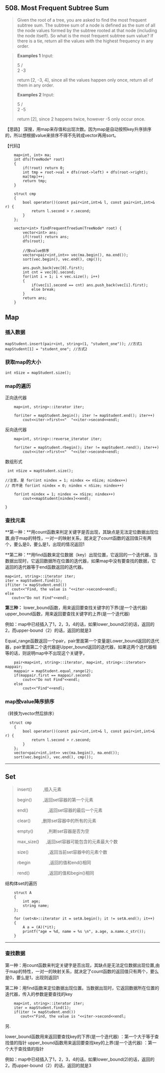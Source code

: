## 508. Most Frequent Subtree Sum

>  Given the root of a tree, you are asked to find the most frequent subtree sum. The subtree sum of a node is defined as the sum of all the node values formed by the subtree rooted at that node (including the node itself). So what is the most frequent subtree sum value? If there is a tie, return all the values with the highest frequency in any order.

>**Examples 1**
>Input:
>
> 5
>/  \
>2   -3
>
>return [2, -3, 4], since all the values happen only once, return all of them in any order.
>
>**Examples 2**
>Input:
>
> 5
>/  \
>2   -5
>
>return [2], since 2 happens twice, however -5 only occur once. 

【思路】
深搜，用map来存值和出现次数。因为map是自动按照key升序排序的，所以想根据value来排序不得不先转成vector再用sort。

【代码】
```
    map<int, int> ma;
    int dfs(TreeNode* root)
    {
    	if(!root) return 0;
    	int tmp = root->val + dfs(root->left) + dfs(root->right);
    	ma[tmp]++;
    	return tmp;
	}
    
    struct cmp 
	{   
	    bool operator()(const pair<int,int>& l, const pair<int,int>& r) {    
	    	return l.second > r.second;    
  		}    
  	};
    
	vector<int> findFrequentTreeSum(TreeNode* root) {
        vector<int> ans;
        if(!root) return ans;
    	dfs(root);
		
		//按value排序 
		vector<pair<int,int>> vec(ma.begin(), ma.end());    
    	sort(vec.begin(), vec.end(), cmp());    
		
		ans.push_back(vec[0].first);
		int cnt = vec[0].second;
		for(int i = 1; i < vec.size(); i++)
		{
			if(vec[i].second == cnt) ans.push_back(vec[i].first);
			else break;
		}
		return ans;
    }
```

## Map

### 插入数据

    mapStudent.insert(pair<int, string>(1, "student_one")); //方式1
    mapStudent[1] = "student_one"; //方式2

### 获取map的大小

    int nSize = mapStudent.size();


### map的遍历

正向迭代器

```
    map<int, string>::iterator iter;  
  
    for(iter = mapStudent.begin(); iter != mapStudent.end(); iter++)  
        cout<<iter->first<<"  "<<iter->second<<endl;  
```

反向迭代器
```
    map<int, string>::reverse_iterator iter;  
  
    for(iter = mapStudent.rbegin(); iter != mapStudent.rend(); iter++)  
        cout<<iter->first<<"  "<<iter->second<<endl;  
```

数组形式
```
 int nSize = mapStudent.size();  
  
//注意，是 for(int nindex = 1; nindex <= nSize; nindex++)  
// 而不是 for(int nindex = 0; nindex < nSize; nindex++)  
  
    for(int nindex = 1; nindex <= nSize; nindex++)  
        cout<<mapStudent[nindex]<<endl;  
  
}  
```



### 查找元素

**第一种：**用count函数来判定关键字是否出现，其缺点是无法定位数据出现位置,由于map的特性，一对一的映射关系，就决定了count函数的返回值只有两个，要么是0，要么是1，出现的情况返回1

**第二种：**用find函数来定位数据（key）出现位置，它返回的一个迭代器，当数据出现时，它返回数据所在位置的迭代器，如果map中没有要查找的数据，它返回的迭代器等于end函数返回的迭代器。

    map<int, string>::iterator iter;  
    iter = mapStudent.find(1);  
    if(iter != mapStudent.end())  
       cout<<"Find, the value is "<<iter->second<<endl;  
    else  
       cout<<"Do not Find"<<endl;  

**第三种：**
lower_bound函数，用来返回要查找关键字的下界(是一个迭代器)
upper_bound函数，用来返回要查找关键字的上界(是一个迭代器)


例如：map中已经插入了1，2，3，4的话，如果lower_bound(2)的话，返回的2，而upper-bound（2）的话，返回的就是3

Equal_range函数返回一个pair，pair里面第一个变量是Lower_bound返回的迭代器，pair里面第二个迭代器是Upper_bound返回的迭代器，如果这两个迭代器相等的话，则说明map中不出现这个关键字，

        pair<map<int, string>::iterator, map<int, string>::iterator> mappair;  
        mappair = mapStudent.equal_range(2);  
        if(mappair.first == mappair.second)  
            cout<<"Do not Find"<<endl;  
        else  
            cout<<"Find"<<endl; 

 


### map按value降序排序
（转换为vector然后排序）
```
  struct cmp 
	{   
	    bool operator()(const pair<int,int>& l, const pair<int,int>& r) {    
	    	return l.second > r.second;    
  		}    
  	};
  	vector<pair<int,int>> vec(ma.begin(), ma.end());    
    sort(vec.begin(), vec.end(), cmp());    
```

---

## Set

> insert()     　　 ,插入元素
>
>  begin()     　　 ,返回set容器的第一个元素
>
> end() 　　　　 ,返回set容器的最后一个元素
>
> clear()   　　     ,删除set容器中的所有的元素
>
> empty() 　　　,判断set容器是否为空
>
> max_size() 　 ,返回set容器可能包含的元素最大个数
>
> size() 　　　　 ,返回当前set容器中的元素个数
>
> rbegin　　　　 ,返回的值和end()相同
>
> rend()　　　　 ,返回的值和begin()相同

结构体set的遍历

```
    struct A  
    {  
        int age;  
        string name;  
    };

    for (set<A>::iterator it = setA.begin(); it != setA.end(); it++)  
    {  
        A a = (A)(*it);  
        printf("age = %d, name = %s \n", a.age, a.name.c_str());  
    }  
```

---

### 查找数据

第一种：用count函数来判定关键字是否出现，其缺点是无法定位数据出现位置,由于map的特性，一对一的映射关系，就决定了count函数的返回值只有两个，要么是0，要么是1，出现则返回1


第二种：用find函数来定位数据出现位置。当数据出现时，它返回数据所在位置的迭代器，传入的参数是要查找的key
```
    map<int, string>::iterator iter;  
    iter = mapStudent.find(1);  
    if(iter != mapStudent.end())  
       cout<<"Find, the value is "<<iter->second<<endl;
```

另.

lower_bound函数用来返回要查找key的下界(是一个迭代器) ：第一个大于等于查找值的指针
upper_bound函数用来返回要查找key的上界(是一个迭代器) ：第一个大于查找值的指针

例如：map中已经插入了1，2，3，4的话，如果lower_bound(2)的话，返回的2，而upper-bound（2）的话，返回的就是3